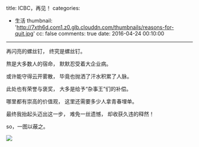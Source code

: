 title: ICBC，再见！
categories:
  - 生活
thumbnail: 'http://7xth6d.com1.z0.glb.clouddn.com/thumbnails/reasons-for-quit.jpg'
cc: false
comments: true
date: 2016-04-24 00:10:00

---
再闪亮的螺丝钉，
终究是螺丝钉。
<!-- more --><!-- indicate-the-source -->
熬是大多数人的宿命，
默默忍受着大企业病。

或许能守得云开雾散，
毕竟也抛洒了汗水积累了人脉。

此处也有荣誉与褒奖，
大多是给予“杂事王”们的补偿。

哪里都有崇高的价值观，
这里还需要多少人拿青春埋单。

最终我抬起头迈出这一步，
难免一丝遗憾，
却收获久违的释然！

so，一图以蔽之。

![](http://7xth6d.com1.z0.glb.clouddn.com/posts/reasons-for-quit/why_will_change_jobs.jpg)